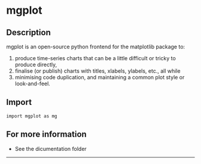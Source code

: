 mgplot
======

Description
-----------
mgplot is an open-source python frontend for the matplotlib 
package to:
1. produce time-series charts that can be a little difficult or 
   tricky to produce directly, 
2. finalise (or publish) charts with titles, xlabels, ylabels,
   etc., all while 
3. minimising code duplication, and maintaining a common plot
   style or look-and-feel.

Import
------
```
import mgplot as mg
```

For more information
--------------------
- See the dicumentation folder

---
